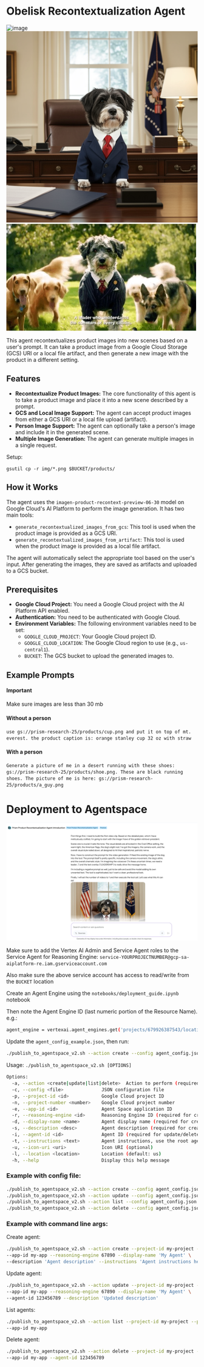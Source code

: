 # Obelisk Recontextualization Agent

![image](img/maebelle1.png)
![image](img/75f4cb7b-bbba-4306-b498-9994df85dee4.png)
![image](img/088045D8-B45D-4B1F-857F-A4C3FD27140E_4_5005_c.jpeg)

This agent recontextualizes product images into new scenes based on a user's prompt. It can take a product image from a Google Cloud Storage (GCS) URI or a local file artifact, and then generate a new image with the product in a different setting.

## Features

- **Recontextualize Product Images:**  The core functionality of this agent is to take a product image and place it into a new scene described by a prompt.
- **GCS and Local Image Support:** The agent can accept product images from either a GCS URI or a local file upload (artifact).
- **Person Image Support:** The agent can optionally take a person's image and include it in the generated scene.
- **Multiple Image Generation:** The agent can generate multiple images in a single request.

Setup:

```
gsutil cp -r img/*.png $BUCKET/products/
```

## How it Works

The agent uses the `imagen-product-recontext-preview-06-30` model on Google Cloud's AI Platform to perform the image generation. It has two main tools:

- `generate_recontextualized_images_from_gcs`: This tool is used when the product image is provided as a GCS URI.
- `generate_recontextualized_images_from_artifact`: This tool is used when the product image is provided as a local file artifact.

The agent will automatically select the appropriate tool based on the user's input. After generating the images, they are saved as artifacts and uploaded to a GCS bucket.

## Prerequisites

- **Google Cloud Project:** You need a Google Cloud project with the AI Platform API enabled.
- **Authentication:** You need to be authenticated with Google Cloud.
- **Environment Variables:** The following environment variables need to be set:
    - `GOOGLE_CLOUD_PROJECT`: Your Google Cloud project ID.
    - `GOOGLE_CLOUD_LOCATION`: The Google Cloud region to use (e.g., `us-central1`).
    - `BUCKET`: The GCS bucket to upload the generated images to.

## Example Prompts

#### Important
Make sure images are less than 30 mb

#### Without a person
`use gs://prism-research-25/products/cup.png and put it on top of mt. everest. the product caption is: orange stanley cup 32 oz with straw`

#### With a person
`Generate a picture of me in a desert running with these shoes: gs://prism-research-25/products/shoe.png. These are black running shoes. The picture of me is here: gs://prism-research-25/products/a_guy.png`


# Deployment to Agentspace
![image](img/agentspace-output.png)

Make sure to add the Vertex AI Admin and Service Agent roles to the Service Agent for Reasoning Engine:
`service-YOURPROJECTNUMBER@gcp-sa-aiplatform-re.iam.gserviceaccount.com`

Also make sure the above service account has access to read/write from the `BUCKET` location


Create an Agent Engine using the `notebooks/deployment_guide.ipynb` notebook

Then note the Agent Engine ID (last numeric portion of the Resource Name). e.g.:

```bash
agent_engine = vertexai.agent_engines.get('projects/679926387543/locations/us-central1/reasoningEngines/1093257605637210112')
```

Update the `agent_config_example.json`, then run:

```bash
./publish_to_agentspace_v2.sh --action create --config agent_config.json
```

Usage: `./publish_to_agentspace_v2.sh [OPTIONS]`

```bash
Options:
  -a, --action <create|update|list|delete>  Action to perform (required)
  -c, --config <file>              JSON configuration file
  -p, --project-id <id>            Google Cloud project ID
  -n, --project-number <number>    Google Cloud project number
  -e, --app-id <id>                Agent Space application ID
  -r, --reasoning-engine <id>      Reasoning Engine ID (required for create/update)
  -d, --display-name <name>        Agent display name (required for create/update)
  -s, --description <desc>         Agent description (required for create)
  -i, --agent-id <id>              Agent ID (required for update/delete)
  -t, --instructions <text>        Agent instructions, use the root agent instructions here (required for create)
  -u, --icon-uri <uri>             Icon URI (optional)
  -l, --location <location>        Location (default: us)
  -h, --help                       Display this help message
```

### Example with config file:
```bash
./publish_to_agentspace_v2.sh --action create --config agent_config.json
./publish_to_agentspace_v2.sh --action update --config agent_config.json
./publish_to_agentspace_v2.sh --action list --config agent_config.json
./publish_to_agentspace_v2.sh --action delete --config agent_config.json
```
### Example with command line args:

Create agent:
```bash
./publish_to_agentspace_v2.sh --action create --project-id my-project --project-number 12345 \
--app-id my-app --reasoning-engine 67890 --display-name 'My Agent' \
--description 'Agent description' --instructions 'Agent instructions here'
```
  Update agent:
```bash
./publish_to_agentspace_v2.sh --action update --project-id my-project --project-number 12345 \
--app-id my-app --reasoning-engine 67890 --display-name 'My Agent' \
--agent-id 123456789 --description 'Updated description'
```
  List agents:
```bash
./publish_to_agentspace_v2.sh --action list --project-id my-project --project-number 12345 \
--app-id my-app
```

  Delete agent:
```bash
./publish_to_agentspace_v2.sh --action delete --project-id my-project --project-number 12345 \
--app-id my-app --agent-id 123456789
```